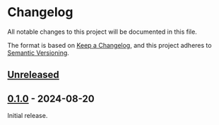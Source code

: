 # Changelog

All notable changes to this project will be documented in this file.

The format is based on [Keep a Changelog](https://keepachangelog.com/en/1.1.0/), and this project adheres to [Semantic Versioning](https://semver.org/spec/v2.0.0.html).

## [Unreleased]

## [0.1.0] - 2024-08-20

Initial release.

[Unreleased]: https://github.com/gadomski/sbet/compare/v0.1.0...HEAD
[0.1.0]: https://github.com/gadomski/sbet/releases/tag/v0.1.0
